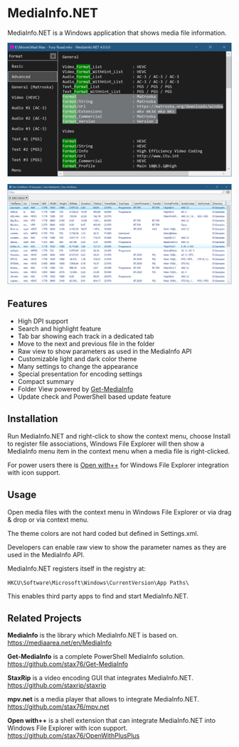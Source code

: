 
MediaInfo.NET
=============

MediaInfo.NET is a Windows application that shows media file information.

![](img/Main.png)

![](img/Grid.png)


Features
--------

- High DPI support
- Search and highlight feature
- Tab bar showing each track in a dedicated tab
- Move to the next and previous file in the folder
- Raw view to show parameters as used in the MediaInfo API
- Customizable light and dark color theme
- Many settings to change the appearance
- Special presentation for encoding settings
- Compact summary
- Folder View powered by [Get-MediaInfo](https://github.com/stax76/Get-MediaInfo)
- Update check and PowerShell based update feature


Installation
------------

Run MediaInfo.NET and right-click to show the context menu, choose Install to register file associations, Windows File Explorer will then show a MediaInfo menu item in the context menu when a media file is right-clicked.

For power users there is [Open with++](https://github.com/stax76/OpenWithPlusPlus) for Windows File Explorer integration with icon support.


Usage
-----

Open media files with the context menu in Windows File Explorer or via drag & drop or via context menu.

The theme colors are not hard coded but defined in Settings.xml.

Developers can enable raw view to show the parameter names as they are used in the MediaInfo API.

MediaInfo.NET registers itself in the registry at:

`HKCU\Software\Microsoft\Windows\CurrentVersion\App Paths\`

This enables third party apps to find and start MediaInfo.NET.


Related Projects
----------------

**MediaInfo** is the library which MediaInfo.NET is based on.  
https://mediaarea.net/en/MediaInfo

**Get-MediaInfo** is a complete PowerShell MediaInfo solution.  
https://github.com/stax76/Get-MediaInfo

**StaxRip** is a video encoding GUI that integrates MediaInfo.NET.  
https://github.com/staxrip/staxrip

**mpv.net** is a media player that allows to integrate MediaInfo.NET.  
https://github.com/stax76/mpv.net

**Open with++** is a shell extension that can integrate MediaInfo.NET into Windows File Explorer with icon support.  
https://github.com/stax76/OpenWithPlusPlus

